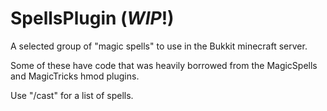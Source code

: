 SpellsPlugin (***WIP***!)
==========

A selected group of "magic spells" to use in the Bukkit minecraft server.

Some of these have code that was heavily borrowed from the MagicSpells and MagicTricks hmod plugins.

Use "/cast" for a list of spells.